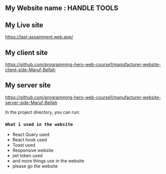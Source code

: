 

## My Website name : HANDLE TOOLS
## My Live site
https://last-assainment.web.app/
## My client site
https://github.com/programming-hero-web-course1/manufacturer-website-client-side-Maruf-Bellah
## My server site
https://github.com/programming-hero-web-course1/manufacturer-website-server-side-Maruf-Bellah



In the project directory, you can run:

### `What i used in the website`

* React Quary used
* React hook used 
* Toast used
* Responsive website 
* jwt token used 
* and more things use in the website 
* please go the website

